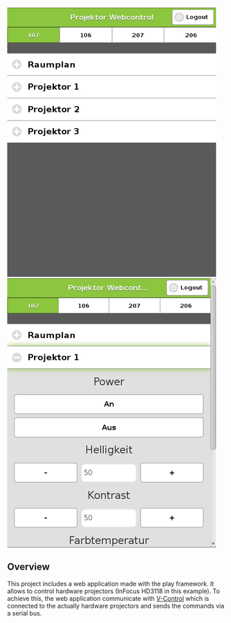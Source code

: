 ![screenshot](https://raw.githubusercontent.com/Jensus/ICW2/master/doc/WA_overview.png) ![screenshot](https://raw.githubusercontent.com/Jensus/ICW2/master/doc/WA_parameter.png)

Overview
--------
This project includes a web application made with the play framework. It allows to control hardware projectors (InFocus HD3118 in this example). To achieve this, the web application communicate with [V-Control](v-control.com) which is connected to the actually hardware projectors and sends the commands via a serial bus.
